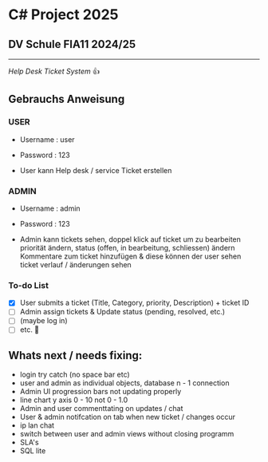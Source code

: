 # C# Project 2025
## DV Schule FIA11 2024/25
----------------------
*Help Desk Ticket System*
:+1:

## Gebrauchs Anweisung
### USER ###
- Username : user
- Password : 123

- User kann Help desk / service Ticket erstellen

### ADMIN ###
- Username : admin
- Password : 123

- Admin kann tickets sehen,
  doppel klick auf ticket um zu bearbeiten
  priorität ändern, status (offen, in bearbeitung, schliessen) ändern
  Kommentare zum ticket hinzufügen & diese können der user sehen
  ticket verlauf / änderungen sehen
  

### **To-do List**
- [x] User submits a ticket (Title, Category, priority,  Description) + ticket ID 
- [ ] Admin assign tickets & Update status (pending, resolved, etc.)
- [ ] (maybe log in)  
- [ ] etc. :tada:

## Whats next / needs fixing:

- login try catch (no space bar etc)
- user and admin as individual objects, database n - 1 connection
- Admin UI progression bars not updating properly
- line chart y axis 0 - 10 not 0 - 1.0
- Admin and user commenttating on updates / chat
- User & admin notifcation on tab when new ticket / changes occur
- ip lan chat
- switch between user and admin views without closing programm 
- SLA's
- SQL lite


